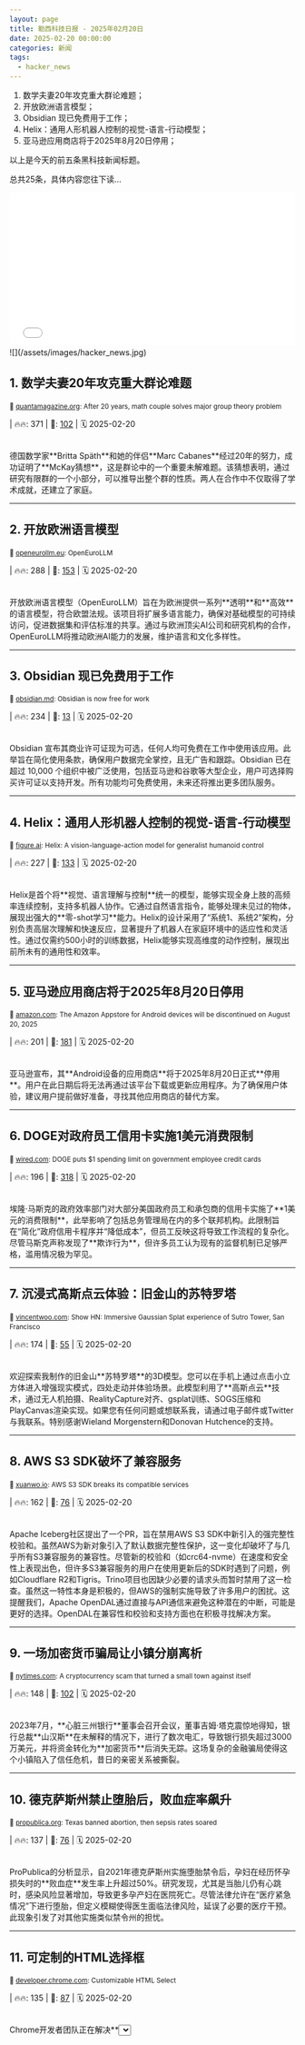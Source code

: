 ```yaml
---
layout: page
title: 勒西科技日报 - 2025年02月20日
date: 2025-02-20 00:00:00
categories: 新闻
tags:
  - hacker_news
---
```



1. 数学夫妻20年攻克重大群论难题；
1. 开放欧洲语言模型；
1. Obsidian 现已免费用于工作；
1. Helix：通用人形机器人控制的视觉-语言-行动模型；
1. 亚马逊应用商店将于2025年8月20日停用；

以上是今天的前五条黑科技新闻标题。

总共25条，具体内容您往下读...


<iframe src="/signup.html" width="100%" height="270" frameborder="0"></iframe>
![](/assets/images/hacker_news.jpg)


## <a name="1"></a>1. 数学夫妻20年攻克重大群论难题 
<small>🔗 [quantamagazine.org](https://www.quantamagazine.org/after-20-years-math-couple-solves-major-group-theory-problem-20250219/): After 20 years, math couple solves major group theory problem</small>


| 🔥🔥: 371 \| 💬: [102](https://news.ycombinator.com/item?id=43113024) \| 🗓️ 2025-02-20


<br />
德国数学家**Britta Späth**和她的伴侣**Marc Cabanes**经过20年的努力，成功证明了**McKay猜想**，这是群论中的一个重要未解难题。该猜想表明，通过研究有限群的一个小部分，可以推导出整个群的性质。两人在合作中不仅取得了学术成就，还建立了家庭。

---

## <a name="2"></a>2. 开放欧洲语言模型 
<small>🔗 [openeurollm.eu](https://openeurollm.eu/): OpenEuroLLM</small>


| 🔥🔥: 288 \| 💬: [153](https://news.ycombinator.com/item?id=43118634) \| 🗓️ 2025-02-20


<br />
开放欧洲语言模型（OpenEuroLLM）旨在为欧洲提供一系列**透明**和**高效**的语言模型，符合欧盟法规。该项目将扩展多语言能力，确保对基础模型的可持续访问，促进数据集和评估标准的共享。通过与欧洲顶尖AI公司和研究机构的合作，OpenEuroLLM将推动欧洲AI能力的发展，维护语言和文化多样性。

---

## <a name="3"></a>3. Obsidian 现已免费用于工作 
<small>🔗 [obsidian.md](https://obsidian.md/blog/free-for-work/): Obsidian is now free for work</small>


| 🔥🔥: 234 \| 💬: [13](https://news.ycombinator.com/item?id=43117020) \| 🗓️ 2025-02-20


<br />
Obsidian 宣布其商业许可证现为可选，任何人均可免费在工作中使用该应用。此举旨在简化使用条款，确保用户数据完全掌控，且无广告和跟踪。Obsidian 已在超过 10,000 个组织中被广泛使用，包括亚马逊和谷歌等大型企业，用户可选择购买许可证以支持开发。所有功能均可免费使用，未来还将推出更多团队服务。

---

## <a name="4"></a>4. Helix：通用人形机器人控制的视觉-语言-行动模型 
<small>🔗 [figure.ai](https://www.figure.ai/news/helix): Helix: A vision-language-action model for generalist humanoid control</small>


| 🔥🔥: 227 \| 💬: [133](https://news.ycombinator.com/item?id=43115079) \| 🗓️ 2025-02-20


<br />
Helix是首个将**视觉、语言理解与控制**统一的模型，能够实现全身上肢的高频率连续控制，支持多机器人协作。它通过自然语言指令，能够处理未见过的物体，展现出强大的**零-shot学习**能力。Helix的设计采用了“系统1、系统2”架构，分别负责高层次理解和快速反应，显著提升了机器人在家庭环境中的适应性和灵活性。通过仅需约500小时的训练数据，Helix能够实现高维度的动作控制，展现出前所未有的通用性和效率。

---

## <a name="5"></a>5. 亚马逊应用商店将于2025年8月20日停用 
<small>🔗 [amazon.com](https://www.amazon.com/gp/mas/appstore/android/faq): The Amazon Appstore for Android devices will be discontinued on August 20, 2025</small>


| 🔥🔥: 201 \| 💬: [181](https://news.ycombinator.com/item?id=43113397) \| 🗓️ 2025-02-20


<br />
亚马逊宣布，其**Android设备的应用商店**将于2025年8月20日正式**停用**。用户在此日期后将无法再通过该平台下载或更新应用程序。为了确保用户体验，建议用户提前做好准备，寻找其他应用商店的替代方案。

---

## <a name="6"></a>6. DOGE对政府员工信用卡实施1美元消费限制 
<small>🔗 [wired.com](https://www.wired.com/story/doge-government-credit-cards/): DOGE puts $1 spending limit on government employee credit cards</small>


| 🔥🔥: 196 \| 💬: [318](https://news.ycombinator.com/item?id=43120231) \| 🗓️ 2025-02-20


<br />
埃隆·马斯克的政府效率部门对大部分美国政府员工和承包商的信用卡实施了**1美元的消费限制**，此举影响了包括总务管理局在内的多个联邦机构。此限制旨在“简化”政府信用卡程序并“降低成本”，但员工反映这将导致工作流程的复杂化。尽管马斯克声称发现了**欺诈行为**，但许多员工认为现有的监督机制已足够严格，滥用情况极为罕见。

---

## <a name="7"></a>7. 沉浸式高斯点云体验：旧金山的苏特罗塔 
<small>🔗 [vincentwoo.com](https://vincentwoo.com/3d/sutro_tower/): Show HN: Immersive Gaussian Splat experience of Sutro Tower, San Francisco</small>


| 🔥🔥: 174 \| 💬: [55](https://news.ycombinator.com/item?id=43120582) \| 🗓️ 2025-02-20


<br />
欢迎探索我制作的旧金山**苏特罗塔**的3D模型。您可以在手机上通过点击小立方体进入增强现实模式，四处走动并体验场景。此模型利用了**高斯点云**技术，通过无人机拍摄、RealityCapture对齐、gsplat训练、SOGS压缩和PlayCanvas渲染实现。如果您有任何问题或想联系我，请通过电子邮件或Twitter与我联系。特别感谢Wieland Morgenstern和Donovan Hutchence的支持。

---

## <a name="8"></a>8. AWS S3 SDK破坏了兼容服务 
<small>🔗 [xuanwo.io](https://xuanwo.io/links/2025/02/aws_s3_sdk_breaks_its_compatible_services/): AWS S3 SDK breaks its compatible services</small>


| 🔥🔥: 162 \| 💬: [76](https://news.ycombinator.com/item?id=43118592) \| 🗓️ 2025-02-20


<br />
Apache Iceberg社区提出了一个PR，旨在禁用AWS S3 SDK中新引入的强完整性校验和。虽然AWS为新对象引入了默认数据完整性保护，这一变化却破坏了与几乎所有S3兼容服务的兼容性。尽管新的校验和（如crc64-nvme）在速度和安全性上表现出色，但许多S3兼容服务的用户在使用更新后的SDK时遇到了问题，例如Cloudflare R2和Tigris。Trino项目也因缺少必要的请求头而暂时禁用了这一检查。虽然这一特性本身是积极的，但AWS的强制实施导致了许多用户的困扰。这提醒我们，Apache OpenDAL通过直接与API通信来避免这种潜在的中断，可能是更好的选择。OpenDAL在兼容性和校验和支持方面也在积极寻找解决方案。

---

## <a name="9"></a>9. 一场加密货币骗局让小镇分崩离析 
<small>🔗 [nytimes.com](https://www.nytimes.com/2025/02/19/magazine/cryptocurrency-scam-kansas-heartland-bank.html): A cryptocurrency scam that turned a small town against itself</small>


| 🔥🔥: 148 \| 💬: [102](https://news.ycombinator.com/item?id=43116410) \| 🗓️ 2025-02-20


<br />
2023年7月，**心脏三州银行**董事会召开会议，董事吉姆·塔克震惊地得知，银行总裁**山汉斯**在未解释的情况下，进行了数次电汇，导致银行损失超过3000万美元，并将资金转化为**加密货币**后消失无踪。这场复杂的金融骗局使得这个小镇陷入了信任危机，昔日的亲密关系被撕裂。

---

## <a name="10"></a>10. 德克萨斯州禁止堕胎后，败血症率飙升 
<small>🔗 [propublica.org](https://www.propublica.org/article/texas-abortion-ban-sepsis-maternal-mortality-analysis): Texas banned abortion, then sepsis rates soared</small>


| 🔥🔥: 137 \| 💬: [76](https://news.ycombinator.com/item?id=43114990) \| 🗓️ 2025-02-20


<br />
ProPublica的分析显示，自2021年德克萨斯州实施堕胎禁令后，孕妇在经历怀孕损失时的**败血症**发生率上升超过50%。研究发现，尤其是当胎儿仍有心跳时，感染风险显著增加，导致更多孕产妇在医院死亡。尽管法律允许在“医疗紧急情况”下进行堕胎，但定义模糊使得医生面临法律风险，延误了必要的医疗干预。此现象引发了对其他实施类似禁令州的担忧。

---

## <a name="11"></a>11. 可定制的HTML选择框 
<small>🔗 [developer.chrome.com](https://developer.chrome.com/blog/rfc-customizable-select): Customizable HTML Select</small>


| 🔥🔥: 135 \| 💬: [87](https://news.ycombinator.com/item?id=43113790) \| 🗓️ 2025-02-20


<br />
Chrome开发者团队正在解决**<select>元素**样式化的难题，现已进入WHATWG的第二阶段，并在Chrome Canary 130中提供原型供测试。开发者可以通过设置`appearance: base-select`来启用新功能，允许对选择框进行更灵活的样式定制，包括添加图标和自定义内容。尽管目前可访问性实现尚未完善，团队正在努力确保其符合标准。反馈渠道已开放，欢迎开发者分享使用体验。

---

## <a name="12"></a>12. Spice86 – 一款用于实模式逆向工程的PC模拟器 
<small>🔗 [github.com](https://github.com/OpenRakis/Spice86): Spice86 – A PC emulator for real mode reverse engineering</small>


| 🔥🔥: 129 \| 💬: [20](https://news.ycombinator.com/item?id=43116112) \| 🗓️ 2025-02-20


<br />
Spice86是一款用于执行、逆向工程和重写无源代码的实模式DOS程序的工具。它支持Windows、macOS和Linux，采用.NET 8开发。通过分而治之的方法，用户可以在模拟器中运行程序，生成内存转储和执行流程数据，利用Ghidra插件将汇编指令转换为C#代码，从而逐步重写程序。Spice86还提供了内置调试器和GDB支持，便于动态分析和调试。

---

## <a name="13"></a>13. 朱莉亚的新视野 
<small>🔗 [lwn.net](https://lwn.net/Articles/1006117/): New horizons for Julia</small>


| 🔥🔥: 129 \| 💬: [28](https://news.ycombinator.com/item?id=43118962) \| 🗓️ 2025-02-20


<br />
朱莉亚是一种面向科学和工程的通用编程语言，自2012年发布以来不断发展。最新的1.11版本引入了**静态二进制**生成的实验性方法，显著减少了二进制文件的大小，解决了用户对程序分发的长期抱怨。此外，**juliaup**工具简化了安装和版本管理，适合不熟悉命令行的用户。随着WebAssembly的支持，朱莉亚程序也能在浏览器中运行，尽管目前仍处于开发初期。

---

## <a name="14"></a>14. Obsidian 现已免费使用 
<small>🔗 [obsidian.md](https://obsidian.md/pricing): Obsidian is now free for work</small>


| 🔥🔥: 123 \| 💬: [72](https://news.ycombinator.com/item?id=43115767) \| 🗓️ 2025-02-20


<br />
Obsidian 允许用户**无需注册**即可使用其应用程序，提供无限制的免费体验。可选的附加服务如**同步**和**发布**功能，支持用户在设备间同步笔记并将其发布到网上。同步服务每月收费4美元，发布服务每月收费8美元，均可选择年度或月度计费。用户数据安全性高，存储在本地且不收集个人信息。教育和非营利组织可享受40%的折扣。通过购买**Catalyst**许可证，用户可支持开发并获得早期访问权。

---

## <a name="15"></a>15. 无法通过AI建立护城河 
<small>🔗 [frontierai.substack.com](https://frontierai.substack.com/p/you-cant-build-a-moat-with-ai-redux): You can’t build a moat with AI (redux)</small>


| 🔥🔥: 122 \| 💬: [94](https://news.ycombinator.com/item?id=43118512) \| 🗓️ 2025-02-20


<br />
随着AI的普及，**依靠AI作为差异化因素**已经不再有效。文章指出，单靠**大型语言模型（LLMs）**并不能使产品独特，真正的竞争优势在于用户体验、深度集成和数据的有效利用。企业需要重新思考如何将AI融入用户工作流程，以提供更大的价值。

---

## <a name="16"></a>16. RT64：N64图形渲染器的增强体验 
<small>🔗 [github.com](https://github.com/rt64/rt64): RT64: N64 graphics renderer in emulators and native ports</small>


| 🔥: 98 \| 💬: [36](https://news.ycombinator.com/item?id=43114362) \| 🗓️ 2025-02-20


<br />
RT64是一个用于N64游戏的图形渲染器，旨在通过现代API（如D3D12和Vulkan）提供增强体验。它支持**高分辨率渲染**、**宽屏比例**和**帧插值**，并致力于减少输入延迟。虽然目前尚未支持插件和光线追踪功能，但未来将添加游戏脚本解释器和完全的路径追踪渲染器。RT64的架构允许高效的渲染优化，确保游戏的准确性和流畅性。

---

## <a name="17"></a>17. 在240个浏览器标签中运行乒乓球游戏 
<small>🔗 [eieio.games](https://eieio.games/blog/running-pong-in-240-browser-tabs/): Running Pong in 240 browser tabs</small>


| 🔥: 94 \| 💬: [16](https://news.ycombinator.com/item?id=43119086) \| 🗓️ 2025-02-20


<br />
作者利用未关闭的浏览器标签，成功在240个标签中运行**乒乓球**游戏。通过**AppleScript**自动创建标签并使用**Web Workers**来更新图标，解决了后台标签更新缓慢的问题。最终实现了在标签栏中动态显示游戏状态，展示了创造性的编程技巧和对浏览器功能的深刻理解。

---

## <a name="18"></a>18. 财政部同意阻止DOGE访问IRS的个人纳税人数据 
<small>🔗 [washingtonpost.com](https://www.washingtonpost.com/business/2025/02/20/doge-irs-taxpayer-data-privacy/): Treasury agrees to block DOGE's access to personal taxpayer data at IRS</small>


| 🔥: 90 \| 💬: [43](https://news.ycombinator.com/item?id=43121306) \| 🗓️ 2025-02-20


<br />
特朗普政府与财政部官员达成协议，**禁止美国DOGE服务**访问个人纳税人数据，以避免隐私危机。负责该项目的Gavin Kliger将仅获得**匿名税务数据**的只读访问权限，而非广泛的敏感信息。尽管白宫认为此举有助于消除政府浪费，但IRS对此表示担忧，认为这将危及数百万纳税人的信息。DOGE还试图获取其他敏感数据系统的访问权限，导致相关官员辞职。

---

## <a name="19"></a>19. Lox – 氧化天体动力学 – 安全、符合人体工程学的天体动力学库 
<small>🔗 [github.com](https://github.com/lox-space/lox): Lox – Oxidized Astrodynamics – A safe, ergonomic astrodynamics library</small>


| 🔥: 86 \| 💬: [31](https://news.ycombinator.com/item?id=43115735) \| 🗓️ 2025-02-20


<br />
Lox是一个**安全且符合人体工程学的天体动力学库**，专为现代航天工业设计，当前仍在积极开发中。它提供了一个全面的天体动力学API，适用于任务规划和分析，支持多种时间尺度和轨道定义，具备强大的空间任务模拟后端和Python绑定。Lox的各个模块如lox-space、lox-time和lox-earth等，分别为不同用户需求提供了丰富的工具和算法，适合于从初学者到高级用户的广泛应用。

---

## <a name="20"></a>20. 矩阵基金会若未筹集10万美元将关闭桥接服务 
<small>🔗 [matrix.org](https://matrix.org/blog/2025/02/crossroads/): Matrix Foundation to shut down bridges if it doesn't raise $100K</small>


| 🔥: 86 \| 💬: [115](https://news.ycombinator.com/item?id=43116217) \| 🗓️ 2025-02-20


<br />
矩阵基金会在2024年取得成功后，面临预算紧张的挑战。尽管已获得部分资金支持，但仍需筹集10万美元以维持运营。若未能达标，基金会将关闭所有桥接服务，影响网络的互操作性和用户体验。基金会的使命是维护矩阵协议的完整性，确保网络安全和用户隐私。

---

## <a name="21"></a>21. 林克斯浏览器：时间复苏之地 
<small>🔗 [popzazzle.blogspot.com](https://popzazzle.blogspot.com/2022/06/lynx-browser-land-that-time-revived.html): Lynx Browser: The Land That Time Revived (2022)</small>


| 🔥: 85 \| 💬: [39](https://news.ycombinator.com/item?id=43119238) \| 🗓️ 2025-02-20


<br />
林克斯浏览器，作为一款诞生于1992年的老牌浏览器，在2020年代的监控环境中显得尤为重要。它提供了**真正的隐私保护**，不依赖现代浏览器的复杂技术，极大地减少了被追踪的风险。虽然它仅支持文本内容，但其**快速**和**低内存使用**使其适用于几乎所有设备。用户需熟悉一些基本的键盘操作，但一旦掌握，使用起来会更高效。林克斯是逃离大科技公司监控的理想选择。

---

## <a name="22"></a>22. 埃隆·马斯克建议尽快退役国际空间站 
<small>🔗 [arstechnica.com](https://arstechnica.com/features/2025/02/elon-musk-recommends-that-the-international-space-station-be-deorbited-asap/): Elon Musk recommends that the International Space Station be deorbited ASAP</small>


| 🔥: 70 \| 💬: [62](https://news.ycombinator.com/item?id=43120107) \| 🗓️ 2025-02-20


<br />
在一项引发全球太空界关注的声明中，**SpaceX创始人埃隆·马斯克**表示，国际空间站应尽快退役。他认为空间站已完成其使命，建议在两年内结束其运营。此言论可能会对**NASA**及其国际合作伙伴造成压力，因为他们希望空间站至少运营到2030年。马斯克的提议可能会影响即将进行的NASA管理员确认过程，并引发对美国太空政策的广泛讨论。

---

## <a name="23"></a>23. 宣布 Rust 1.85.0 和 Rust 2024 版本 
<small>🔗 [blog.rust-lang.org](https://blog.rust-lang.org/2025/02/20/Rust-1.85.0.html): Announcing Rust 1.85.0 and Rust 2024</small>


| 🔥: 67 \| 💬: [8](https://news.ycombinator.com/item?id=43117438) \| 🗓️ 2025-02-20


<br />
Rust 团队很高兴地宣布 Rust 1.85.0 的发布，同时稳定了 **2024 版本**。此版本引入了许多重要的语言和标准库更改，包括 **异步闭包** 和 **新的宏特性**。此外，Rust 2024 版的迁移指南提供了详细的更新说明，确保用户能够顺利过渡。欢迎开发者通过 rustup 更新到新版本，并参与未来版本的测试。

---

## <a name="24"></a>24. 人工智能促使程序员进化，而非灭绝 
<small>🔗 [nytimes.com](https://www.nytimes.com/2025/02/20/business/ai-coding-software-engineers.html): A.I. is prompting an evolution, not extinction, for coders</small>


| 🔥: 64 \| 💬: [78](https://news.ycombinator.com/item?id=43118745) \| 🗓️ 2025-02-20


<br />
随着人工智能的快速发展，软件开发者的工作方式正在发生变化。**人工智能编码助手**帮助程序员提高效率，尽管存在错误，但仍能节省大量时间。专家认为，虽然所需技能将变化，但对软件开发者的需求不会消失。**人工智能**将推动软件设计的进步，而不是取代开发者。

---

## <a name="25"></a>25. 亚马逊MGM影业将获得007系列的创作控制权 
<small>🔗 [aboutamazon.com](https://www.aboutamazon.com/news/company-news/amazon-mgm-studios-james-bond): Amazon MGM Studios will gain creative control of the James Bond franchise</small>


| 🔥: 50 \| 💬: [90](https://news.ycombinator.com/item?id=43116081) \| 🗓️ 2025-02-20


<br />
亚马逊MGM影业与迈克尔·G·威尔逊和芭芭拉·布罗ccoli宣布成立新合资企业，**共同拥有**詹姆斯·邦德的知识产权。根据新协议，亚马逊MGM影业将在交易完成后获得该系列的**创作控制权**。威尔逊和布罗ccoli表示，他们将把制作权交给亚马逊，以专注于其他项目。自2022年亚马逊收购MGM以来，已获得所有007电影的发行权，并将继续推动这一**传奇角色**的未来发展。

---
